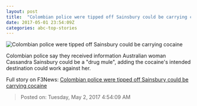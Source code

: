 ```yaml
---
layout: post
title:  "Colombian police were tipped off Sainsbury could be carrying cocaine"
date: 2017-05-01 23:54:09Z
categories: abc-top-stories
---
```


![Colombian police were tipped off Sainsbury could be carrying cocaine](http://www.abc.net.au/news/image/8488364-1x1-700x700.jpg)

Colombian police say they received information Australian woman Cassandra Sainsbury could be a "drug mule", adding the cocaine's intended destination could work against her.


Full story on F3News: [Colombian police were tipped off Sainsbury could be carrying cocaine](http://www.f3nws.com/n/CPnVk)

> Posted on: Tuesday, May 2, 2017 4:54:09 AM
